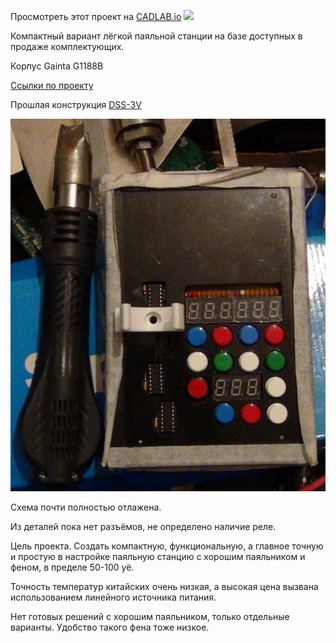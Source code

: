 Просмотреть этот проект на [CADLAB.io](https://cadlab.io/project/1240) ![](https://cadlab.io/sites/all/themes/custom/diy/favicon.png) 
<img src="https://cadlab.io/sites/all/themes/custom/diy/favicon.png" alt="" style="width: 16px;"/>

Компактный вариант лёгкой паяльной станции на базе доступных в продаже комплектующих.

Корпус Gainta G1188B

[Ссылки по проекту](https://74ls00.github.io/dss3v/Links.html)

Прошлая конструкция [DSS-3V](https://github.com/74ls00/DSS-3V)

![фото](https://raw.githubusercontent.com/74ls00/DSS-3.2P/master/pic/DSC01197.jpg)

Схема почти полностью отлажена.

Из деталей пока нет разъёмов, не определено наличие реле.

Цель проекта. Создать компактную, функциональную, а главное точную и простую в настройке паяльную станцию с хорошим паяльником и феном, в пределе 50-100 уё.

Точность температур китайских очень низкая, а высокая цена вызвана использованием линейного источника питания.

Нет готовых решений с хорошим паяльником, только отдельные варианты. Удобство такого фена тоже низкое.
